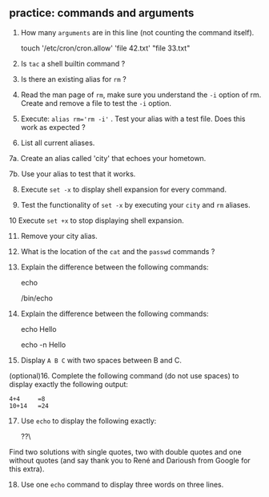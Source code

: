 ## practice: commands and arguments

1. How many `arguments` are in this line (not counting the command
itself).

    touch '/etc/cron/cron.allow' 'file 42.txt' "file 33.txt"

2. Is `tac` a shell builtin command ?

3. Is there an existing alias for `rm` ?

4. Read the man page of `rm`, make sure you understand the `-i` option
of rm. Create and remove a file to test the `-i` option.

5. Execute: `alias rm='rm -i'` . Test your alias with a test file. Does
this work as expected ?

6. List all current aliases.

7a. Create an alias called 'city' that echoes your hometown.

7b. Use your alias to test that it works.

8. Execute `set -x` to display shell expansion for every command.

9. Test the functionality of `set -x` by executing your `city` and `rm`
aliases.

10 Execute `set +x` to stop displaying shell expansion.

11. Remove your city alias.

12. What is the location of the `cat` and the `passwd` commands ?

13. Explain the difference between the following commands:

    echo

    /bin/echo

14. Explain the difference between the following commands:

    echo Hello

    echo -n Hello

15. Display `A B C` with two spaces between B and C.

(optional)16. Complete the following command (do not use spaces) to
display exactly the following output:

    4+4     =8
    10+14   =24

17. Use `echo` to display the following exactly:

    ??\\

Find two solutions with single quotes, two with double quotes and one
without quotes (and say thank you to René and Darioush from Google for
this extra).

18. Use one `echo` command to display three words on three lines.

